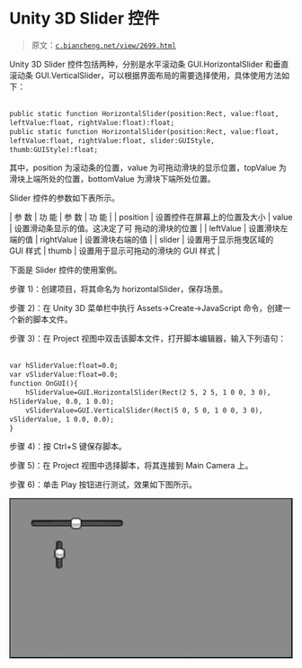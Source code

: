 # Unity 3D Slider 控件

> 原文：[`c.biancheng.net/view/2699.html`](http://c.biancheng.net/view/2699.html)

Unity 3D Slider 控件包括两种，分别是水平滚动条 GUI.HorizontalSlider 和垂直滚动条 GUI.VerticalSlider，可以根据界面布局的需要选择使用，具体使用方法如下：

```

public static function HorizontalSlider(position:Rect, value:float, leftValue:float, rightValue:float):float;
public static function HorizontalSlider(position:Rect, value:float, leftValue:float, rightValue:float, slider:GUIStyle, thumb:GUIStyle):float;
```

其中，position 为滚动条的位置，value 为可拖动滑块的显示位置，topValue 为滑块上端所处的位置，bottomValue 为滑块下端所处位置。

Slider 控件的参数如下表所示。

| 参 数 | 功 能 | 参 数 | 功 能 |
| position | 设置控件在屏幕上的位置及大小 | value | 设置滑动条显示的值。这决定了可 拖动的滑块的位置 |
| leftValue | 设置滑块左端的值 | rightValue | 设置滑块右端的值 |
| slider | 设置用于显示拖曳区域的 GUI 样式 | thumb | 设置用于显示可拖动的滑块的 GUI 样式 |

下面是 Slider 控件的使用案例。

步骤 1)：创建项目，将其命名为 horizontalSlider，保存场景。

步骤 2)：在 Unity 3D 菜单栏中执行 Assets→Create→JavaScript 命令，创建一个新的脚本文件。

步骤 3)：在 Project 视图中双击该脚本文件，打开脚本编辑器，输入下列语句：

```

var hSliderValue:float=0.0;
var vSliderValue:float=0.0;
function OnGUI(){
    hSliderValue=GUI.HorizontalSlider(Rect(2 5, 2 5, 1 0 0, 3 0), hSliderValue, 0.0, 1 0.0);
    vSliderValue=GUI.VerticalSlider(Rect(5 0, 5 0, 1 0 0, 3 0), vSliderValue, 1 0.0, 0.0);
}
```

步骤 4)：按 Ctrl+S 键保存脚本。

步骤 5)：在 Project 视图中选择脚本，将其连接到 Main Camera 上。

步骤 6)：单击 Play 按钮进行测试，效果如下图所示。

![测试效果](img/3c706c39f7b2a09c49c85fa66e895d31.png)